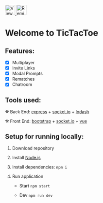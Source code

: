 <a href="https://glitch.com/edit/#!/tttjs">
   <img alt="View Source" src="https://cdn.glitch.com/2bdfb3f8-05ef-4035-a06e-2043962a3a13%2Fview-source%402x.png" height="33">
</a>
<a href="https://glitch.com/edit/#!/remix/tttjs">
   <img alt="Remix This" src="https://cdn.glitch.com/2bdfb3f8-05ef-4035-a06e-2043962a3a13%2Fremix%402x.png" height="33">
</a>

# Welcome to TicTacToe

## Features:

- [x] Multiplayer
- [x] Invite Links
- [x] Modal Prompts
- [x] Rematches
- [x] Chatroom

## Tools used:

⚒️ Back End: [express](https://expressjs.com) + [socket.io](https://socket.io) + [lodash](https://lodash.com)

⚒️ Front End: [bootstrap](https://getbootstrap.com) + [socket.io](https://socket.io) + [vue](https://vuejs.org)

## Setup for running locally:

1. Download repository

2. Install [Node.js](https://nodejs.org/en/download)

3. Install dependencies: `npm i`

4. Run application

   - Start `npm start`

   - Dev `npm run dev`